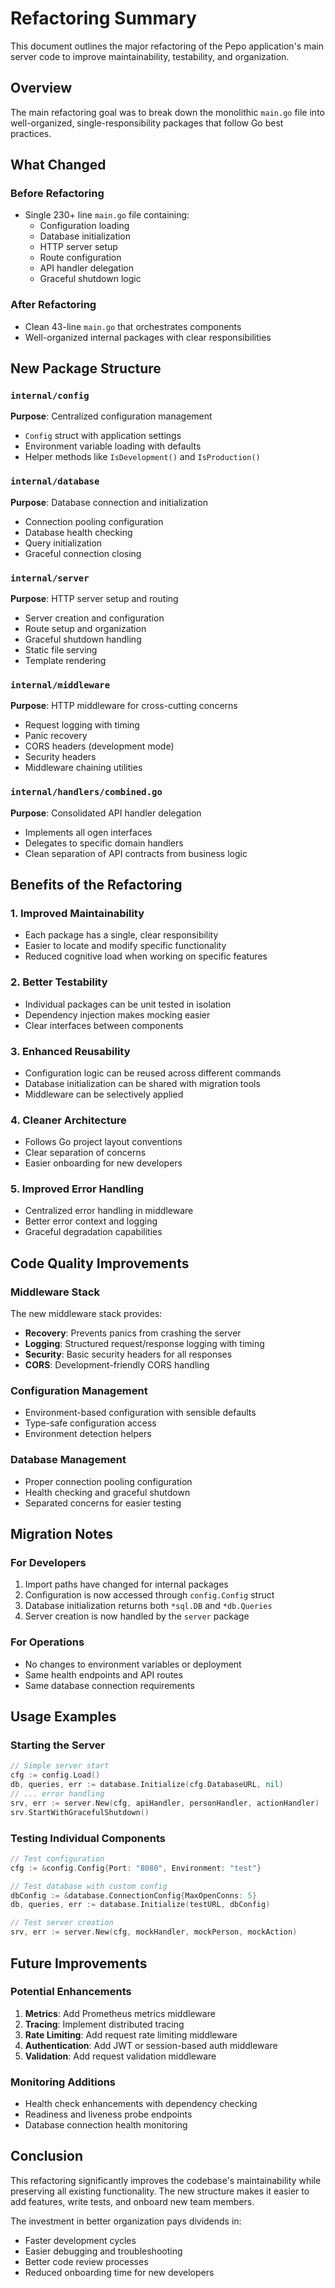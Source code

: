 # Refactoring Summary

This document outlines the major refactoring of the Pepo application's main server code to improve maintainability, testability, and organization.

## Overview

The main refactoring goal was to break down the monolithic `main.go` file into well-organized, single-responsibility packages that follow Go best practices.

## What Changed

### Before Refactoring
- Single 230+ line `main.go` file containing:
  - Configuration loading
  - Database initialization
  - HTTP server setup
  - Route configuration
  - API handler delegation
  - Graceful shutdown logic

### After Refactoring
- Clean 43-line `main.go` that orchestrates components
- Well-organized internal packages with clear responsibilities

## New Package Structure

### `internal/config`
**Purpose**: Centralized configuration management
- `Config` struct with application settings
- Environment variable loading with defaults
- Helper methods like `IsDevelopment()` and `IsProduction()`

### `internal/database`
**Purpose**: Database connection and initialization
- Connection pooling configuration
- Database health checking
- Query initialization
- Graceful connection closing

### `internal/server`
**Purpose**: HTTP server setup and routing
- Server creation and configuration
- Route setup and organization
- Graceful shutdown handling
- Static file serving
- Template rendering

### `internal/middleware`
**Purpose**: HTTP middleware for cross-cutting concerns
- Request logging with timing
- Panic recovery
- CORS headers (development mode)
- Security headers
- Middleware chaining utilities

### `internal/handlers/combined.go`
**Purpose**: Consolidated API handler delegation
- Implements all ogen interfaces
- Delegates to specific domain handlers
- Clean separation of API contracts from business logic

## Benefits of the Refactoring

### 1. **Improved Maintainability**
- Each package has a single, clear responsibility
- Easier to locate and modify specific functionality
- Reduced cognitive load when working on specific features

### 2. **Better Testability**
- Individual packages can be unit tested in isolation
- Dependency injection makes mocking easier
- Clear interfaces between components

### 3. **Enhanced Reusability**
- Configuration logic can be reused across different commands
- Database initialization can be shared with migration tools
- Middleware can be selectively applied

### 4. **Cleaner Architecture**
- Follows Go project layout conventions
- Clear separation of concerns
- Easier onboarding for new developers

### 5. **Improved Error Handling**
- Centralized error handling in middleware
- Better error context and logging
- Graceful degradation capabilities

## Code Quality Improvements

### Middleware Stack
The new middleware stack provides:
- **Recovery**: Prevents panics from crashing the server
- **Logging**: Structured request/response logging with timing
- **Security**: Basic security headers for all responses
- **CORS**: Development-friendly CORS handling

### Configuration Management
- Environment-based configuration with sensible defaults
- Type-safe configuration access
- Environment detection helpers

### Database Management
- Proper connection pooling configuration
- Health checking and graceful shutdown
- Separated concerns for easier testing

## Migration Notes

### For Developers
1. Import paths have changed for internal packages
2. Configuration is now accessed through `config.Config` struct
3. Database initialization returns both `*sql.DB` and `*db.Queries`
4. Server creation is now handled by the `server` package

### For Operations
- No changes to environment variables or deployment
- Same health endpoints and API routes
- Same database connection requirements

## Usage Examples

### Starting the Server
```go
// Simple server start
cfg := config.Load()
db, queries, err := database.Initialize(cfg.DatabaseURL, nil)
// ... error handling
srv, err := server.New(cfg, apiHandler, personHandler, actionHandler)
srv.StartWithGracefulShutdown()
```

### Testing Individual Components
```go
// Test configuration
cfg := &config.Config{Port: "8080", Environment: "test"}

// Test database with custom config
dbConfig := &database.ConnectionConfig{MaxOpenConns: 5}
db, queries, err := database.Initialize(testURL, dbConfig)

// Test server creation
srv, err := server.New(cfg, mockHandler, mockPerson, mockAction)
```

## Future Improvements

### Potential Enhancements
1. **Metrics**: Add Prometheus metrics middleware
2. **Tracing**: Implement distributed tracing
3. **Rate Limiting**: Add request rate limiting middleware
4. **Authentication**: Add JWT or session-based auth middleware
5. **Validation**: Add request validation middleware

### Monitoring Additions
- Health check enhancements with dependency checking
- Readiness and liveness probe endpoints
- Database connection health monitoring

## Conclusion

This refactoring significantly improves the codebase's maintainability while preserving all existing functionality. The new structure makes it easier to add features, write tests, and onboard new team members.

The investment in better organization pays dividends in:
- Faster development cycles
- Easier debugging and troubleshooting
- Better code review processes
- Reduced onboarding time for new developers
